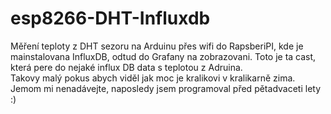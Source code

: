 # esp8266-DHT-Influxdb

Měření teploty z DHT sezoru na Arduinu přes wifi do RapsberiPI, kde je mainstalovana InfluxDB, odtud do Grafany na zobrazovani.
Toto je ta cast, která pere do nejaké influx DB data s teplotou z Adruina.   
Takovy malý pokus abych viděl jak moc je kralikovi v kralikarně zima.
Jemom mi nenadávejte, naposledy jsem programoval před pětadvaceti lety :)
